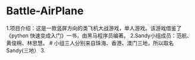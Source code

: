 # Battle-AirPlane
1.项目介绍：这是一款竖屏方向的类飞机大战游戏，单人游戏。该游戏借鉴了《python 快速变成入门》一书，由黑马程序员编著。
2.Sandy小组成员：范航、黄俊棉、林思慧。 # 小组三人分别来自珠海、香港、澳门三地，所以取名Sandy(三地）
3.
